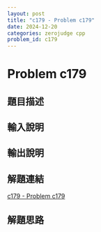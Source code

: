```yaml
---
layout: post
title: "c179 - Problem c179"
date: 2024-12-20
categories: zerojudge cpp
problem_id: c179
---
```


# Problem c179

## 題目描述



## 輸入說明



## 輸出說明



## 解題連結

[c179 - Problem c179](https://zerojudge.tw/ShowProblem?problemid=c179)

## 解題思路


